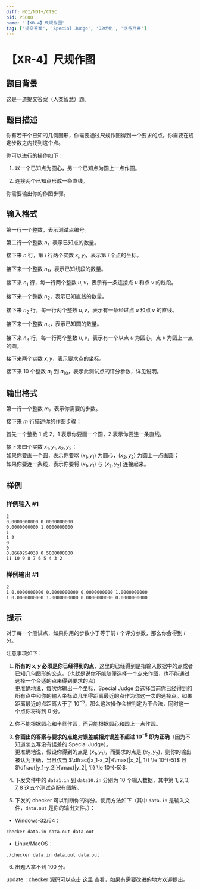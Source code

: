 ```yaml
---
diff: NOI/NOI+/CTSC
pid: P5600
name: "【XR-4】尺规作图"
tag: ['提交答案', 'Special Judge', 'O2优化', '洛谷月赛']
---
```

# 【XR-4】尺规作图
## 题目背景

这是一道提交答案（人类智慧）题。
## 题目描述

你有若干个已知的几何图形，你需要通过尺规作图得到一个要求的点。你需要在规定步数之内找到这个点。

你可以进行的操作如下：

1. 以一个已知点为圆心，另一个已知点为圆上一点作圆。

2. 连接两个已知点形成一条直线。

你需要输出你的作图步骤。
## 输入格式

第一行一个整数，表示测试点编号。

第二行一个整数 $n$，表示已知点的数量。

接下来 $n$ 行，第 $i$ 行两个实数 $x_i, y_i$，表示第 $i$ 个点的坐标。

接下来一个整数 $n_1$，表示已知线段的数量。

接下来 $n_1$ 行，每一行两个整数 $u, v$，表示有一条连接点 $u$ 和点 $v$ 的线段。

接下来一个整数 $n_2$，表示已知直线的数量。

接下来 $n_2$ 行，每一行两个整数 $u, v$，表示有一条经过点 $u$ 和点 $v$ 的直线。

接下来一个整数 $n_3$，表示已知圆的数量。

接下来 $n_3$ 行，每一行两个整数 $u, v$，表示有一个以点 $u$ 为圆心，点 $v$ 为圆上一点的圆。

接下来两个实数 $x, y$，表示要求点的坐标。

接下来 $10$ 个整数 $a_1$ 到 $a_{10}$，表示此测试点的评分参数，详见说明。
## 输出格式

第一行一个整数 $m$，表示你需要的步数。

接下来 $m$ 行描述你的作图步骤：

首先一个整数 $1$ 或 $2$，$1$ 表示你要画一个圆，$2$ 表示你要连一条直线。

接下来四个实数 $x_1, y_1, x_2, y_2$：  
如果你要画一个圆，表示你要以 $(x_1,y_1)$ 为圆心，$(x_2,y_2)$ 为圆上一点画圆；  
如果你要连一条线，表示你要将 $(x_1,y_1)$ 与 $(x_2,y_2)$ 连接起来。
## 样例

### 样例输入 #1
```
2
0.0000000000 0.0000000000
0.0000000000 1.0000000000
1
1 2
0
0
0.8660254038 0.5000000000
11 10 9 8 7 6 5 4 3 2

```
### 样例输出 #1
```
2
1 0.0000000000 0.0000000000 0.0000000000 1.0000000000
1 0.0000000000 1.0000000000 0.0000000000 0.0000000000

```
## 提示

对于每一个测试点，如果你用的步数小于等于前 $i$ 个评分参数，那么你会得到 $i$ 分。

注意事项如下：

1. **所有的 $x, y$ 必须是你已经得到的点**，这里的已经得到是指输入数据中的点或者已知几何图形的交点。（也就是说你不能随便选择一个点来作图，也不能通过选择一个合适的点来得到要求的点）  
   更准确地说，每次你输出一个坐标，Special Judge 会选择当前你已经得到的所有点中和你的输入坐标欧几里得距离最近的点作为你这一次的选择点。如果距离最近的点距离大于了 $10^{-5}$，那么这次操作会被判定为不合法，同时这一个点你将得到 $0$ 分。

2. 你不能根据圆心和半径作圆，而只能根据圆心和圆上一点作圆。

3. **你画出的答案与要求的点绝对误差或相对误差不超过 $10^{-5}$ 即为正确**（因为不知道怎么写没有误差的 Special Judge）。  
   更准确地说，假设你得到的点是 $(x_1, y_1)$，而要求的点是 $(x_2, y_2)$，则你的输出被认为正确，当且仅当 $\dfrac{|x_1-x_2|}{\max(|x_2|, 1)} \le 10^{-5}$ 且 $\dfrac{|y_1-y_2|}{\max(|y_2|, 1)} \le 10^{-5}$。

4. 下发文件中的 `data1.in` 到 `data10.in` 分别为 $10$ 个输入数据，其中第 $1,2,3,7,8$ 这五个测试点配有图解。

5. 下发的 checker 可以判断你的得分。使用方法如下（其中 `data.in` 是输入文件，`data.out` 是你的输出文件。）：  

  - Windows-32/64：

```
checker data.in data.out data.out
```

  - Linux/MacOS：

```
./checker data.in data.out data.out
```

6. 出题人拿不到 $100$ 分。

update：checker 源码可以点击 [这里](/paste/capu9k2n) 查看，如果有需要改进的地方欢迎提出。
